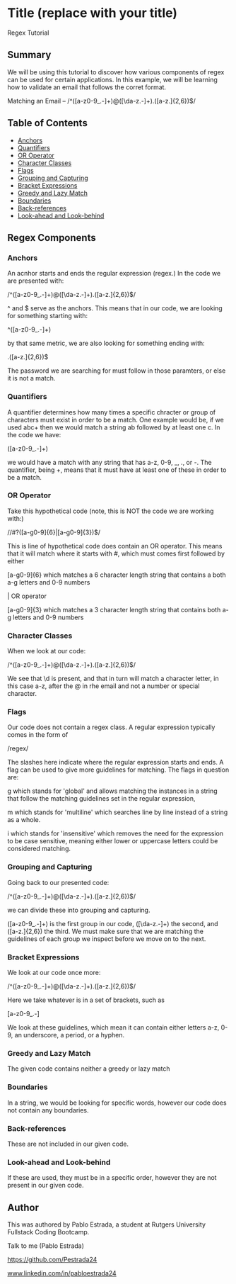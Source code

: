 # Title (replace with your title)

Regex Tutorial

## Summary

We will be using this tutorial to discover how various components of regex can be used for certain applications. In this example, we will be learning how to validate an email that follows the corret format.

Matching an Email – /^([a-z0-9_\.-]+)@([\da-z\.-]+)\.([a-z\.]{2,6})$/

## Table of Contents

- [Anchors](#anchors)
- [Quantifiers](#quantifiers)
- [OR Operator](#or-operator)
- [Character Classes](#character-classes)
- [Flags](#flags)
- [Grouping and Capturing](#grouping-and-capturing)
- [Bracket Expressions](#bracket-expressions)
- [Greedy and Lazy Match](#greedy-and-lazy-match)
- [Boundaries](#boundaries)
- [Back-references](#back-references)
- [Look-ahead and Look-behind](#look-ahead-and-look-behind)

## Regex Components

### Anchors

An acnhor starts and ends the regular expression (regex.) In the code we are presented with:

/^([a-z0-9_\.-]+)@([\da-z\.-]+)\.([a-z\.]{2,6})$/

^ and $ serve as the anchors. This means that in our code, we are looking for something starting with:

^([a-z0-9_\.-]+)

by that same metric, we are also looking for something ending with:

.([a-z\.]{2,6})$ 

The password we are searching for must follow in those paramters, or else it is not a match.

### Quantifiers

A quantifier determines how many times a specific chracter or group of characters must exist in order to be a match. One example would be, if we used abc+ then we would match a string ab followed by at least one c. In the code we have:

([a-z0-9_\.-]+)

we would have a match with any string that has a-z, 0-9, _, ., or -. The quantifier, being +, means that it must have at least one of these in order to be a match.

### OR Operator

Take this hypothetical code (note, this is NOT the code we are working with:)

//#?([a-g0-9]{6}|[a-g0-9]{3})$/

This is line of hypothetical code does contain an OR operator. This means that it will match where it starts with #, which must comes first followed by either

[a-g0-9]{6} which matches a 6 character length string that contains a both a-g letters and 0-9 numbers

| OR operator

[a-g0-9]{3} which matches a 3 character length string that contains both a-g letters and 0-9 numbers

### Character Classes
When we look at our code:

/^([a-z0-9_\.-]+)@([\da-z\.-]+)\.([a-z\.]{2,6})$/

We see that \d is present, and that in turn will match a character letter, in this case a-z, after the @ in rhe email and not a number or special character.

### Flags

Our code does not contain a regex class. A regular expression typically comes in the form of

/regex/

The slashes here indicate where the regular expression starts and ends. A flag can be used to give more guidelines for matching. The flags in question are:

g which stands for 'global' and allows matching the instances in a string that follow the matching guidelines set in the regular expression,

m which stands for 'multiline' which searches line by line instead of a string as a whole.

i which stands for 'insensitive' which removes the need for the expression to be case sensitive, meaning either lower or uppercase letters could be considered matching. 

### Grouping and Capturing
Going back to our presented code: 

/^([a-z0-9_\.-]+)@([\da-z\.-]+)\.([a-z\.]{2,6})$/

we can divide these into grouping and capturing. 

([a-z0-9_\.-]+) is the first group in our code, ([\da-z\.-]+) the second, and ([a-z\.]{2,6}) the third. We must make sure that we are matching the guidelines of each group we inspect before we move on to the next.

### Bracket Expressions

We look at our code once more:

/^([a-z0-9_\.-]+)@([\da-z\.-]+)\.([a-z\.]{2,6})$/

Here we take whatever is in a set of brackets, such as 

[a-z0-9_\.-]

We look at these guidelines, which mean it can contain either letters a-z, 0-9, an underscore, a period, or a hyphen.

### Greedy and Lazy Match

The given code contains neither a greedy or lazy match

### Boundaries

In a string, we would be looking for specific words, however our code does not contain any boundaries.

### Back-references

These are not included in our given code.

### Look-ahead and Look-behind

If these are used, they must be in a specific order, however they are not present in our given code.

## Author

This was authored by Pablo Estrada, a student at Rutgers University Fullstack Coding Bootcamp.

Talk to me (Pablo Estrada)

https://github.com/Pestrada24

www.linkedin.com/in/pabloestrada24
